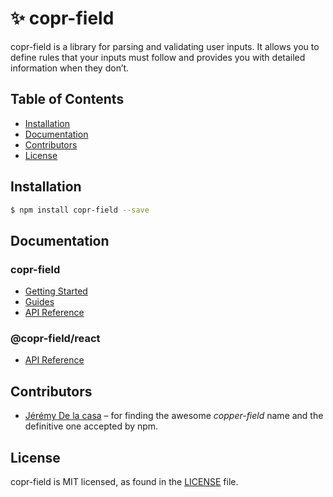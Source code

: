 # ✨ copr-field

copr-field is a library for parsing and validating user inputs. It allows you to define rules that your inputs must follow and provides you with detailed information when they don’t.

## Table of Contents

- [Installation](#installation)
- [Documentation](#documentation)
- [Contributors](#contributors)
- [License](#license)

## Installation

```bash
$ npm install copr-field --save
```

## Documentation

### copr-field

- [Getting Started](packages/copr-field/documentation/getting-started.md)
- [Guides](packages/copr-field/documentation/guides/README.md)
- [API Reference](packages/copr-field/documentation/api/README.md)

### @copr-field/react

- [API Reference](packages/copr-field-react/documentation/api/README.md)

## Contributors

- [Jérémy De la casa](https://github.com/jeremydelacasa) – for finding the awesome _copper-field_ name and the definitive one accepted by npm.

## License

copr-field is MIT licensed, as found in the [LICENSE](LICENSE.md) file.
